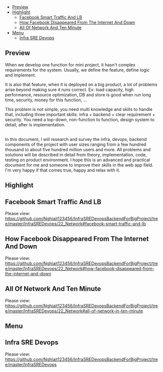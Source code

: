 - [Preview](#preview)
- [Highlight](#highlight)
    - [Facebook Smart Traffic And LB](#facebook-smart-traffic)
    - [How Facebook Disappeared From The Internet And Down](#how-facebook-disappeared-from-the-internet-and-down)
    - [All Of Network And Ten Minute](#all-of-network-in-ten-minute)
- [Menu](#menu)
  - [Infra SRE Devops](#infra-sre-devops)
## Preview <a name="preview"></a>

When we develop one function for mini project, it hasn't complex requirements for the system. Usually, we define the
feature, define logic and implement. </br>

It is also that feature, when it is deployed on a big product, a lot of problems arise beyond making sure it runs
correct. Ex: load capacity, high performance, resource optimization, DB and store is good when run long time, security,
money for this function, ... </br>

This problem is not simple, you need multi knowledge and skills to handle that, including three important skills:
infra + backend + clear requirement + security. You need a top-down, non-function to function, design system to detail,
after is implementation. </br>  </br>

In this document, I will research and survey the infra, devops, backend components of the project with user sizes
ranging from a few hundred thousand to about five hundred million users and more. All problems and solutions will be
described in detail from theory, implementation, code, testing on product environment. I hope this is an advanced and
practical document for me and someone to improve their skills in the web app field. I'm very happy if that comes true,
happy and relax with it. </br>

## Highlight <a name="highlight"></a>

## Facebook Smart Traffic And LB <a name="facebook-smart-traffic"></a>

Please
view: https://github.com/Nghiait123456/InfraSREDevopsBackendForBigProject/tree/master/InfraSREDevops/22_Network#facebook-smart-traffic-and-lb </br>

## How Facebook Disappeared From The Internet And Down <a name="how-facebook-disappeared-from-the-internet-and-down"></a>

Please
view: https://github.com/Nghiait123456/InfraSREDevopsBackendForBigProject/tree/master/InfraSREDevops/22_Network#how-facebook-disappeared-from-the-internet-and-down </br>

## All Of Network And Ten Minute <a name="all-of-network-in-ten-minute"></a>

Please
view: https://github.com/Nghiait123456/InfraSREDevopsBackendForBigProject/tree/master/InfraSREDevops/22_Network#all-of-network-in-ten-minute </br>

## Menu <a name="menu"></a>
## Infra SRE Devops <a name="infra-sre-devops"></a>
Please view: https://github.com/Nghiait123456/InfraSREDevopsBackendForBigProject/tree/master/InfraSREDevops </br>